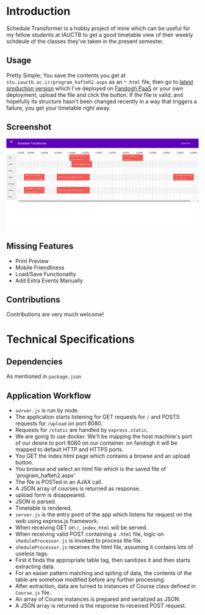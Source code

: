 # Introduction
Schedule Transformer is a hobby project of mine which can be useful for my fellow students at IAUCTB to get a good timetable view of their weekly schdeule of the classes they've taken in the present semester.
## Usage
Pretty Simple; You save the contents you get at `stu.iauctb.ac.ir/program_hafteh2.aspx` as an `*.html` file, then go to [latest production version](https://transformer-taravati.fandogh.cloud) which I've deployed on [Fandogh PaaS](http://fandogh.cloud) or your own deployment, upload the file and click the button. If the file is valid, and hopefully its structure hasn't been changed recently in a way that triggers a failure, you get your timetable right away.


## Screenshot
![screenshot](demo/screenshot-alpha.png)

## Missing Features
* Print Preview
* Mobile Friendliness
* Load/Save Functionality
* Add Extra Events Manually

## Contributions
Contributions are very much welcome!

# Technical Specifications
## Dependencies
As mentioned in `package.json`

## Application Workflow
* `server.js` is run by node.
* The application starts listening for GET requests for `/` and POSTS requests for `/upload` on port 8080.
* Requests for `/static` are handled by `express.static`.
* We are going to use docker. We'll be mapping the host machine's port of our desire to port 8080 on our container. on fandogh it will be mapped to default HTTP and HTTPS ports.
* You GET the index.html page which contains a browse and an upload button.
* You browse and select an html file which is the saved file of 'program_hafteh2.aspx'
* The file is POSTed in an AJAX call.
* A JSON array of courses is returned as response.
* upload form is disappeared.
* JSON is parsed.
* Timetable is rendered.
* `server.js` is the entry point of the app which listens for request on the web using express.js framework.
* When receiving GET on `/`, `index.html` will be served.
* When receiving valid POST containing a `.html` file, logic on `sheduleProcessor.js` is invoked to process the file.
* `sheduleProcessor.js` receives the html file, assuming it contains lots of useless tags.
* First it finds the appropriate table tag, then sanitizes it and then starts extracting data.
* For an easier pattern matching and spiting of data, the contents of the table are somehow modified before any further processing.
* After extraction, data are turned to instances of Course class defined in `Course.js` file.
* An array of Course instances is prepared and serialized as JSON.
* A JSON array is returned is the response to received POST request.